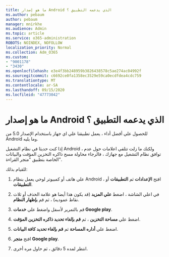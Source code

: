 ```yaml
---
title: ما هو إصدار Android الذي يدعمه التطبيق ؟
ms.author: pebaum
author: pebaum
manager: mnirkhe
ms.audience: Admin
ms.topic: article
ms.service: o365-administration
ROBOTS: NOINDEX, NOFOLLOW
localization_priority: Normal
ms.collection: Adm_O365
ms.custom:
- "9001178"
- "3430"
ms.openlocfilehash: e3e4f3bb248959b3826438578c5ae274ac04992f
ms.sourcegitcommit: c6692ce0fa1358ec3529e59ca0ecdfdea4cdc759
ms.translationtype: MT
ms.contentlocale: ar-SA
ms.lasthandoff: 09/15/2020
ms.locfileid: "47773042"
---
```

# <a name="what-version-of-android-does-your-app-support"></a>ما هو إصدار Android الذي يدعمه التطبيق ؟

للحصول علي أفضل أداء ، يعمل تطبيقنا علي اي جهاز باستخدام الإصدار 5.0 من Android وما يليه.

إذا كنت حديثا في نظام التشغيل Android ، ولكنك ما زلت تتلقي اعلامات حول عدم توافق نظام التشغيل مع جهازك ، فالرجاء محاولة مسح ذاكره التخزين المؤقت والبيانات الخاصة بتطبيق "متجر القراءة".

للقيام بذلك: 

1. علي هاتف أو كمبيوتر لوحي يعمل بنظام Android ، افتح **الإعدادات** ثم **التطبيقات** أو **التطبيقات**.

2. في اعلي الشاشة ، اضغط **علي المزيد** (قد يكون هذا أيضا هو علامة الحذف أو ثلاث نقاط عموديه) ، ثم قم **بإظهار النظام**. 

3. قم بالتمرير لأسفل واضغط علي **خدمات Google play**. 

4. اضغط علي **مساحة التخزين** ، ثم **قم بإلغاء تحديد ذاكره التخزين المؤقت**. 

5. اضغط علي **أداره المساحة** ثم **قم بإلغاء تحديد كافة البيانات**. 

6. افتح **متجر Google play**. 

7. انتظر لمده 5 دقائق ، ثم حاول مره أخرى. 